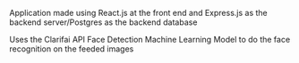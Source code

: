 Application made using React.js at the front end and Express.js as the backend server/Postgres as the backend database

Uses the Clarifai API Face Detection Machine Learning Model to do the face recognition on the feeded images
